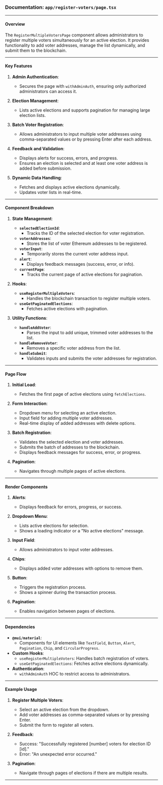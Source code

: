 ### Documentation: `app/register-voters/page.tsx`

---

#### **Overview**
The `RegisterMultipleVotersPage` component allows administrators to register multiple voters simultaneously for an active election. It provides functionality to add voter addresses, manage the list dynamically, and submit them to the blockchain.

---

#### **Key Features**
1. **Admin Authentication**:
   - Secures the page with `withAdminAuth`, ensuring only authorized administrators can access it.

2. **Election Management**:
   - Lists active elections and supports pagination for managing large election lists.

3. **Batch Voter Registration**:
   - Allows administrators to input multiple voter addresses using comma-separated values or by pressing Enter after each address.

4. **Feedback and Validation**:
   - Displays alerts for success, errors, and progress.
   - Ensures an election is selected and at least one voter address is added before submission.

5. **Dynamic Data Handling**:
   - Fetches and displays active elections dynamically.
   - Updates voter lists in real-time.

---

#### **Component Breakdown**

1. **State Management**:
   - **`selectedElectionId`**:
     - Tracks the ID of the selected election for voter registration.
   - **`voterAddresses`**:
     - Stores the list of voter Ethereum addresses to be registered.
   - **`voterInput`**:
     - Temporarily stores the current voter address input.
   - **`alert`**:
     - Displays feedback messages (success, error, or info).
   - **`currentPage`**:
     - Tracks the current page of active elections for pagination.

2. **Hooks**:
   - **`useRegisterMultipleVoters`**:
     - Handles the blockchain transaction to register multiple voters.
   - **`useGetPaginatedElections`**:
     - Fetches active elections with pagination.

3. **Utility Functions**:
   - **`handleAddVoter`**:
     - Parses the input to add unique, trimmed voter addresses to the list.
   - **`handleRemoveVoter`**:
     - Removes a specific voter address from the list.
   - **`handleSubmit`**:
     - Validates inputs and submits the voter addresses for registration.

---

#### **Page Flow**

1. **Initial Load**:
   - Fetches the first page of active elections using `fetchElections`.

2. **Form Interaction**:
   - Dropdown menu for selecting an active election.
   - Input field for adding multiple voter addresses.
   - Real-time display of added addresses with delete options.

3. **Batch Registration**:
   - Validates the selected election and voter addresses.
   - Submits the batch of addresses to the blockchain.
   - Displays feedback messages for success, error, or progress.

4. **Pagination**:
   - Navigates through multiple pages of active elections.

---

#### **Render Components**

1. **Alerts**:
   - Displays feedback for errors, progress, or success.

2. **Dropdown Menu**:
   - Lists active elections for selection.
   - Shows a loading indicator or a "No active elections" message.

3. **Input Field**:
   - Allows administrators to input voter addresses.

4. **Chips**:
   - Displays added voter addresses with options to remove them.

5. **Button**:
   - Triggers the registration process.
   - Shows a spinner during the transaction process.

6. **Pagination**:
   - Enables navigation between pages of elections.

---

#### **Dependencies**
- **`@mui/material`**:
  - Components for UI elements like `TextField`, `Button`, `Alert`, `Pagination`, `Chip`, and `CircularProgress`.
- **Custom Hooks**:
  - `useRegisterMultipleVoters`: Handles batch registration of voters.
  - `useGetPaginatedElections`: Fetches active elections dynamically.
- **Authentication**:
  - `withAdminAuth` HOC to restrict access to administrators.

---

#### **Example Usage**

1. **Register Multiple Voters**:
   - Select an active election from the dropdown.
   - Add voter addresses as comma-separated values or by pressing Enter.
   - Submit the form to register all voters.

2. **Feedback**:
   - Success: "Successfully registered [number] voters for election ID [id]."
   - Error: "An unexpected error occurred."

3. **Pagination**:
   - Navigate through pages of elections if there are multiple results.

---
